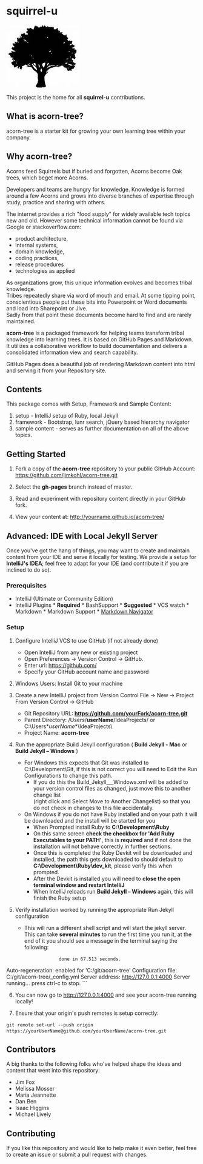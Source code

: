 # squirrel-u

![](images/tree.jpeg)

This project is the home for all **squirrel-u** contributions.  

## What is acorn-tree?

acorn-tree is a starter kit for growing your own learning tree within your company. 

## Why acorn-tree?

Acorns feed Squirrels but if buried and forgotten, Acorns become Oak trees, which beget more Acorns.

Developers and teams are hungry for knowledge.  Knowledge is formed around a few Acorns 
and grows into diverse branches of expertise through study, practice and sharing with others.
 
The internet provides a rich "food supply" for widely available tech topics new and old.
However some technical information cannot be found via Google or stackoverflow.com:  
  * product architecture, 
  * internal systems, 
  * domain knowledge, 
  * coding practices, 
  * release procedures 
  * technologies as applied
  
As organizations grow, this unique information evolves and becomes tribal knowledge.  
Tribes repeatedly share via word of mouth and email.  At some tipping point, conscientious people put these bits into Powerpoint or Word documents and load into Sharepoint or Jive.  
Sadly from that point these documents become hard to find and are rarely maintained.

**acorn-tree** is a packaged framework for helping teams transform tribal knowledge into learning trees. It is based on GitHub Pages and Markdown.  It utilizes a collaborative workflow to build documentation and delivers a consolidated information view and search capability.  

GitHub Pages does a beautiful job of rendering Markdown content into html and serving it from your Repository site.

## Contents
This package comes with Setup, Framework and Sample Content: 

1. setup - IntelliJ setup of Ruby, local Jekyll
2. framework - Bootstrap, lunr search, jQuery based hierarchy navigator
3. sample content - serves as further documentation on all of the above topics.

## Getting Started

1. Fork a copy of the **acorn-tree** repository to your public GitHub Account: 
   https://github.com/jimkohl/acorn-tree.git

2. Select the **gh-pages** branch instead of master.  

3. Read and experiment with repository content directly in your GitHub fork.

4. View your content at:  http://yourname.github.io/acorn-tree/

## Advanced:  IDE with Local Jekyll Server

Once you've got the hang of things, you may want to create and maintain content from your IDE and serve it locally for testing.  We provide a setup for **IntelliJ's IDEA**; feel free to adapt for your IDE (and contribute it if you are inclined to do so).  

### Prerequisites

* IntelliJ (Ultimate or Community Edition)
* IntelliJ Plugins 
        * **Required**
        * BashSupport
        * **Suggested**
        * VCS watch
        * Markdown
        * Markdown Support
        * [Markdown Navigator](http://vladsch.com/product/markdown-navigator)

### Setup  
1. Configure IntelliJ VCS to use GitHub  (if not already done)

    * Open IntelliJ from any new or existing project
    * Open Preferences -> Version Control -> GitHub.
    * Enter url: https://github.com/
    * Specify your GitHub account name and password  
    
2. Windows Users:  Install Git to your machine  
 
3. Create a new IntelliJ project from Version Control 
   File -> New -> Project From Version Control -> GitHub  
   
     * Git Repository URL:  **https://github.com/yourFork/acorn-tree.git**
     * Parent Directory:    /Users/**userName**/IdeaProjects/   or   C:\Users\**userName**\IdeaProjects\
     * Project Name:        **acorn-tree**  

4. Run the appropriate Build Jekyll configuration ( **Build Jekyll - Mac** or **Build Jekyll – Windows** )
    * For Windows this expects that Git was installed to C:\Development\Git, if 
      this is not correct you will need to Edit the Run Configurations to change 
      this path. 
        * If you do this the Build_Jekyll___Windows.xml will be added to your 
          version control files as changed, just move this to another change list  
          (right click and Select Move to Another Changelist) so that you do not 
          check in changes to this file accidentally. 
    * On Windows if you do not have Ruby installed and on your path it will be 
      downloaded and the install will be started for you 
        * When Prompted install Ruby to **C:\Development\Ruby**
        * On this same screen **check the checkbox for 'Add Ruby Executables to 
          your PATH'**, this is **required** and if not done the installation 
          will not behave correctly in further sections. 
        * Once this is completed the Ruby Devkit will be downloaded and 
          installed, the path this gets downloaded to should default to 
          **C:\Development\Ruby\dev_kit**, please verify this when prompted. 
        * After the Devkit is installed you will need to **close the open 
          terminal window and restart IntelliJ** 
        * When IntelliJ reloads run **Build Jekyll – Windows** again, this will 
          finish the Ruby setup 

5. Verify installation worked by running the appropriate Run Jekyll configuration  
    * This will run a different shell script and will start the jekyll server. 
      This can take **several minutes** to run the first time you run it, at the 
      end of it you should see a message in the terminal saying the following: 

    ```
                    done in 67.513 seconds.
 Auto-regeneration: enabled for 'C:/git/acorn-tree'
Configuration file: C:/git/acorn-tree/_config.yml
    Server address: http://127.0.0.1:4000
  Server running... press ctrl-c to stop.
    ```

6. You can now go to http://127.0.0.1:4000 and see your acorn-tree running locally! 

7. Ensure that your origin's push remotes is setup correctly:

```shell
git remote set-url --push origin https://yourUserName@github.com/yourUserName/acorn-tree.git
 ```
 
## Contributors
A big thanks to the following folks who've helped shape the ideas and content that went into this repository:  

* Jim Fox
* Melissa Mosser
* Maria Jeannette
* Dan Ben
* Isaac Higgins
* Michael Lively

## Contributing
If you like this repository and would like to help make it even better, feel free to create an issue 
or submit a pull request with changes.  
